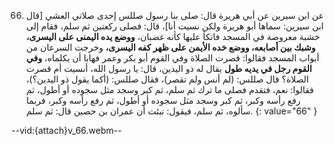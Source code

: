 66. عن ابن سيرين عن أبي هريرة قال: صلى بنا رسول صللس إحدى صلاتي العشي [قال ابن سيرين: سماها أبو هريرة ولكن نسيت أنا]، قال: فصلى ركعتين ثم سلم، فقام إلى خشبة معروضة في المسجد فاتكأ عليها كأنه غضبان، **ووضع يده اليمنى على اليسرى،** **وشبك بين أصابعه، ووضع خده الأيمن على ظهر كفه اليسرى،** وخرجت السرعان من أبواب المسجد فقالوا: قصرت الصلاة وفي القوم أبو بكر وعمر فهابا أن يكلماه، **وفي القوم رجل في يديه طول** يقال له ذو اليدين، قال: يا رسول الله، أنسيت أم قصرت الصلاة؟ قال صللس: (لم أنس ولم تقصر)، فقال صللس: (أكما يقول ذو اليدين؟)، فقالوا: نعم، فتقدم فصلى ما ترك ثم سلم، ثم كبر وسجد مثل سجوده أو أطول، ثم رفع رأسه وكبر، ثم كبر وسجد مثل سجوده أو أطول، ثم رفع رأسه وكبر، فربما سألوه، ثم سلم، فيقول: نبئت أن عمران بن حصين قال: ثم سلم.
{: value="66" }

--vid:{attach}v_66.webm--
